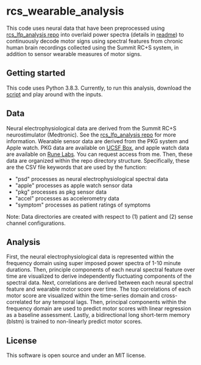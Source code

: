 # rcs_wearable_analysis

This code uses neural data that have been preprocessed using [rcs_lfp_analysis repo](https://github.com/molaruna/rcs_lfp_analysis) 
into overlaid power spectra (details in [readme](https://github.com/molaruna/rcs_lfp_analysis/blob/main/README.md)) to continuously decode motor signs using spectral features from chronic human brain recordings collected using the Summit RC+S system, in addition to sensor wearable measures of motor signs. 

## Getting started
This code uses Python 3.8.3. Currently, to run this analysis, download the [script]() and play around with the inputs.



## Data
Neural electrophysiological data are derived from the Summit RC+S neurostimulator (Medtronic). See the [rcs_lfp_analysis repo](https://github.com/molaruna/rcs_lfp_analysis) for more information. Wearable sensor data are derived from the PKG system and Apple watch. PKG data are available on [UCSF Box](https://ucsf.app.box.com/folder/0), and apple watch data are available on [Rune Labs](https://app.runelabs.io/patients). You can request access from me. Then, these data are organized within the repo directory structure. Specifically, these are the CSV file keywords that are used by the function:<br/>
* "psd" processes as neural electrophysiological spectral data
* "apple" processes as apple watch sensor data
* "pkg" processes as pkg sensor data
* "accel" processes  as accelerometry data
* "symptom" processes as patient ratings of symptoms

Note: Data directories are created with respect to (1) patient and (2) sense channel configurations. 
 
## Analysis
First, the neural electrophysiological data is represented within the frequency domain using super imposed power spectra of 1-10 minute durations. Then, principle components of each neural spectral feature over time are visualized to derive independently fluctuating components of the spectral data. Next, correlations are derived between each neural spectral feature and wearable motor score over time. The top correlations of each motor score are visualized within the time-series domain and cross-correlated for any temporal lags. Then,  principal components within the frequency domain are used to predict motor scores with linear regression as a baseline assessment. Lastly, a bidirectional long short-term memory (blstm) is trained to non-linearly predict motor scores.
  
## License
This software is open source and under an MIT license.
